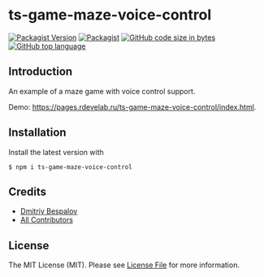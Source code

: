 # ts-game-maze-voice-control

[![Packagist Version][ico-npmjs]][link-npmjs]
[![Packagist][ico-license]][link-license]
[![GitHub code size in bytes][ico-github-size]][link-github]
[![GitHub top language][ico-github-top-language]][link-github]

## Introduction

An example of a maze game with voice control support.

Demo: https://pages.rdevelab.ru/ts-game-maze-voice-control/index.html.

## Installation

Install the latest version with

```console
$ npm i ts-game-maze-voice-control
```

## Credits

- [Dmitriy Bespalov][link-author]
- [All Contributors][link-contributors]

## License

The MIT License (MIT). Please see [License File][link-license] for more information.

[link-author]: https://github.com/superrosko
[link-contributors]: https://github.com/superrosko/ts-game-maze-voice-control/contributors
[link-npmjs]: https://www.npmjs.com/package/ts-game-maze-voice-control
[link-github]: https://github.com/superrosko/ts-game-maze-voice-control
[link-license]: LICENSE.md

[ico-npmjs]: https://img.shields.io/npm/v/ts-game-maze-voice-control.svg?style=flat
[ico-github-size]: https://img.shields.io/github/languages/code-size/superrosko/ts-game-maze-voice-control.svg?style=flat
[ico-github-top-language]: https://img.shields.io/github/languages/top/superrosko/ts-game-maze-voice-control.svg?style=flat
[ico-license]: https://img.shields.io/npm/l/ts-game-maze-voice-control.svg?style=flat
